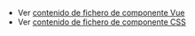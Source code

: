  - Ver [contenido de fichero de componente Vue](./ztabpanel.vue)
 - Ver [contenido de fichero de componente CSS](./ztabpanel.css)
